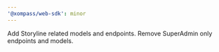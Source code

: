 ```yaml
---
'@xompass/web-sdk': minor
---
```


Add Storyline related models and endpoints. Remove SuperAdmin only endpoints and models.
